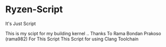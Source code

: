 # Ryzen-Script
It's Just Script

This is my scipt for my building kernel ..
Thanks To Rama Bondan Prakoso (rama982) For This Script
This Script for using Clang Toolchain
